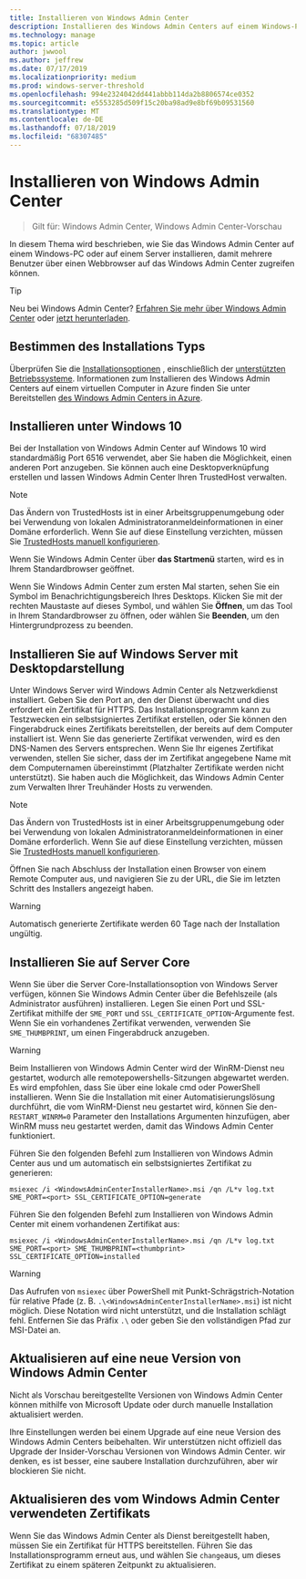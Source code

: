 ```yaml
---
title: Installieren von Windows Admin Center
description: Installieren des Windows Admin Centers auf einem Windows-PC oder auf einem Server, sodass mehrere Benutzer mithilfe eines Webbrowsers auf das Windows Admin Center zugreifen können.
ms.technology: manage
ms.topic: article
author: jwwool
ms.author: jeffrew
ms.date: 07/17/2019
ms.localizationpriority: medium
ms.prod: windows-server-threshold
ms.openlocfilehash: 994e2324042dd441abbb114da2b8806574ce0352
ms.sourcegitcommit: e5553285d509f15c20ba98ad9e8bf69b09531560
ms.translationtype: MT
ms.contentlocale: de-DE
ms.lasthandoff: 07/18/2019
ms.locfileid: "68307485"
---
```

# <a name="install-windows-admin-center"></a>Installieren von Windows Admin Center

> Gilt für: Windows Admin Center, Windows Admin Center-Vorschau

In diesem Thema wird beschrieben, wie Sie das Windows Admin Center auf einem Windows-PC oder auf einem Server installieren, damit mehrere Benutzer über einen Webbrowser auf das Windows Admin Center zugreifen können.

> [!Tip]
> Neu bei Windows Admin Center?
> [Erfahren Sie mehr über Windows Admin Center](../understand/windows-admin-center.md) oder [jetzt herunterladen](https://aka.ms/windowsadmincenter).

## <a name="determine-your-installation-type"></a>Bestimmen des Installations Typs

Überprüfen Sie die [Installationsoptionen](../plan/installation-options.md) , einschließlich der [unterstützten Betriebssysteme](../plan/installation-options.md#supported-operating-systems-installation). Informationen zum Installieren des Windows Admin Centers auf einem virtuellen Computer in Azure finden Sie unter Bereitstellen [des Windows Admin Centers in Azure](../azure/deploy-wac-in-azure.md).

## <a name="install-on-windows-10"></a>Installieren unter Windows 10

Bei der Installation von Windows Admin Center auf Windows 10 wird standardmäßig Port 6516 verwendet, aber Sie haben die Möglichkeit, einen anderen Port anzugeben. Sie können auch eine Desktopverknüpfung erstellen und lassen Windows Admin Center Ihren TrustedHost verwalten.

> [!NOTE]
> Das Ändern von TrustedHosts ist in einer Arbeitsgruppenumgebung oder bei Verwendung von lokalen Administratoranmeldeinformationen in einer Domäne erforderlich. Wenn Sie auf diese Einstellung verzichten, müssen Sie [TrustedHosts manuell konfigurieren](../support/troubleshooting.md#configure-trustedhosts).

Wenn Sie Windows Admin Center über **das Startmenü** starten, wird es in Ihrem Standardbrowser geöffnet.

Wenn Sie Windows Admin Center zum ersten Mal starten, sehen Sie ein Symbol im Benachrichtigungsbereich Ihres Desktops. Klicken Sie mit der rechten Maustaste auf dieses Symbol, und wählen Sie **Öffnen**, um das Tool in Ihrem Standardbrowser zu öffnen, oder wählen Sie **Beenden**, um den Hintergrundprozess zu beenden.

## <a name="install-on-windows-server-with-desktop-experience"></a>Installieren Sie auf Windows Server mit Desktopdarstellung

Unter Windows Server wird Windows Admin Center als Netzwerkdienst installiert. Geben Sie den Port an, den der Dienst überwacht und dies erfordert ein Zertifikat für HTTPS. Das Installationsprogramm kann zu Testzwecken ein selbstsigniertes Zertifikat erstellen, oder Sie können den Fingerabdruck eines Zertifikats bereitstellen, der bereits auf dem Computer installiert ist. Wenn Sie das generierte Zertifikat verwenden, wird es den DNS-Namen des Servers entsprechen. Wenn Sie Ihr eigenes Zertifikat verwenden, stellen Sie sicher, dass der im Zertifikat angegebene Name mit dem Computernamen übereinstimmt (Platzhalter Zertifikate werden nicht unterstützt). Sie haben auch die Möglichkeit, das Windows Admin Center zum Verwalten Ihrer Treuhänder Hosts zu verwenden.

> [!NOTE]
> Das Ändern von TrustedHosts ist in einer Arbeitsgruppenumgebung oder bei Verwendung von lokalen Administratoranmeldeinformationen in einer Domäne erforderlich. Wenn Sie auf diese Einstellung verzichten, müssen Sie [TrustedHosts manuell konfigurieren](../support/troubleshooting.md#configure-trustedhosts).

Öffnen Sie nach Abschluss der Installation einen Browser von einem Remote Computer aus, und navigieren Sie zu der URL, die Sie im letzten Schritt des Installers angezeigt haben.

> [!WARNING]
> Automatisch generierte Zertifikate werden 60 Tage nach der Installation ungültig.

## <a name="install-on-server-core"></a>Installieren Sie auf Server Core

Wenn Sie über die Server Core-Installationsoption von Windows Server verfügen, können Sie Windows Admin Center über die Befehlszeile (als Administrator ausführen) installieren. Legen Sie einen Port und SSL-Zertifikat mithilfe der `SME_PORT` und `SSL_CERTIFICATE_OPTION`-Argumente fest. Wenn Sie ein vorhandenes Zertifikat verwenden, verwenden Sie `SME_THUMBPRINT`, um einen Fingerabdruck anzugeben.

> [!WARNING]
> Beim Installieren von Windows Admin Center wird der WinRM-Dienst neu gestartet, wodurch alle remotepowershells-Sitzungen abgewartet werden. Es wird empfohlen, dass Sie über eine lokale cmd oder PowerShell installieren. Wenn Sie die Installation mit einer Automatisierungslösung durchführt, die vom WinRM-Dienst neu gestartet wird, können Sie den- ```RESTART_WINRM=0``` Parameter den Installations Argumenten hinzufügen, aber WinRM muss neu gestartet werden, damit das Windows Admin Center funktioniert.

Führen Sie den folgenden Befehl zum Installieren von Windows Admin Center aus und um automatisch ein selbstsigniertes Zertifikat zu generieren:

```   
msiexec /i <WindowsAdminCenterInstallerName>.msi /qn /L*v log.txt SME_PORT=<port> SSL_CERTIFICATE_OPTION=generate
```

Führen Sie den folgenden Befehl zum Installieren von Windows Admin Center mit einem vorhandenen Zertifikat aus:

```
msiexec /i <WindowsAdminCenterInstallerName>.msi /qn /L*v log.txt SME_PORT=<port> SME_THUMBPRINT=<thumbprint> SSL_CERTIFICATE_OPTION=installed
```

> [!WARNING]
> Das Aufrufen von `msiexec` über PowerShell mit Punkt-Schrägstrich-Notation für relative Pfade (z. B. `.\<WindowsAdminCenterInstallerName>.msi`) ist nicht möglich. Diese Notation wird nicht unterstützt, und die Installation schlägt fehl. Entfernen Sie das Präfix `.\` oder geben Sie den vollständigen Pfad zur MSI-Datei an.

## <a name="upgrading-to-a-new-version-of-windows-admin-center"></a>Aktualisieren auf eine neue Version von Windows Admin Center

Nicht als Vorschau bereitgestellte Versionen von Windows Admin Center können mithilfe von Microsoft Update oder durch manuelle Installation aktualisiert werden.

Ihre Einstellungen werden bei einem Upgrade auf eine neue Version des Windows Admin Centers beibehalten. Wir unterstützen nicht offiziell das Upgrade der Insider-Vorschau Versionen von Windows Admin Center. wir denken, es ist besser, eine saubere Installation durchzuführen, aber wir blockieren Sie nicht.

## <a name="updating-the-certificate-used-by-windows-admin-center"></a>Aktualisieren des vom Windows Admin Center verwendeten Zertifikats

Wenn Sie das Windows Admin Center als Dienst bereitgestellt haben, müssen Sie ein Zertifikat für HTTPS bereitstellen. Führen Sie das Installationsprogramm erneut aus, und wählen Sie ```change```aus, um dieses Zertifikat zu einem späteren Zeitpunkt zu aktualisieren.
